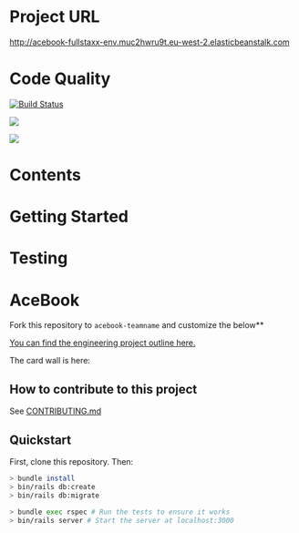 # Project URL

http://acebook-fullstaxx-env.muc2hwru9t.eu-west-2.elasticbeanstalk.com

# Code Quality

[![Build Status](https://travis-ci.org/VivianAllen/acebook-FullStaxx.svg?branch=master)](https://travis-ci.org/VivianAllen/acebook-FullStaxx)

<a href="https://codeclimate.com/github/VivianAllen/acebook-FullStaxx/maintainability"><img src="https://api.codeclimate.com/v1/badges/5ce3d8dfe461a757a6fb/maintainability" /></a>

<a href="https://codeclimate.com/github/VivianAllen/acebook-FullStaxx/test_coverage"><img src="https://api.codeclimate.com/v1/badges/5ce3d8dfe461a757a6fb/test_coverage" /></a>

# Contents

# Getting Started

# Testing 

# AceBook

Fork this repository to `acebook-teamname` and customize
the below**

[You can find the engineering project outline here.](https://github.com/makersacademy/course/tree/master/engineering_projects/rails)

The card wall is here: <please update>

## How to contribute to this project
See [CONTRIBUTING.md](CONTRIBUTING.md)

## Quickstart

First, clone this repository. Then:

```bash
> bundle install
> bin/rails db:create
> bin/rails db:migrate

> bundle exec rspec # Run the tests to ensure it works
> bin/rails server # Start the server at localhost:3000
```
